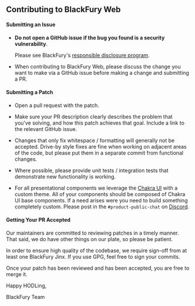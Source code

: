 ## Contributing to BlackFury Web

#### Submitting an Issue

- **Do not open a GitHub issue if the bug you found is a security
  vulnerability**.

  Please see BlackFury's [responsible disclosure program](https://corp.shapeshift.io/responsible-disclosure-program/).

- When contributing to BlackFury Web, please discuss the change you want to make via
  a GitHub issue before making a change and submitting a PR.

#### Submitting a Patch

- Open a pull request with the patch.

- Make sure your PR description clearly describes the problem that you've
  solving, and how this patch achieves that goal. Include a link to the
  relevant GitHub issue.

- Changes that only fix whitespace / formatting will generally not be
  accepted. Drive-by style fixes are fine when working on adjacent areas of
  the code, but please put them in a separate commit from functional changes.

- Where possible, please provide unit tests / integration tests that
  demonstrate new functionality is working.
  
- For all presentational components we leverage the [Chakra UI](https://chakra-ui.com/) with a custom theme. All of your components should be composed of Chakra UI base components. 
If a need arises were you need to build something completely custom. Please post in the `#product-public-chat` on [Discord](https://discord.gg/shapeshift).

#### Getting Your PR Accepted

Our maintainers are committed to reviewing patches in a timely manner. That
said, we do have other things on our plate, so please be patient.

In order to ensure high quality of the codebase, we require sign-off from at
least one BlackFury Jinx. If you use GPG, feel free to sign your commits.

Once your patch has been reviewed and has been accepted, you are free to merge it.

Happy HODLing,

BlackFury Team
